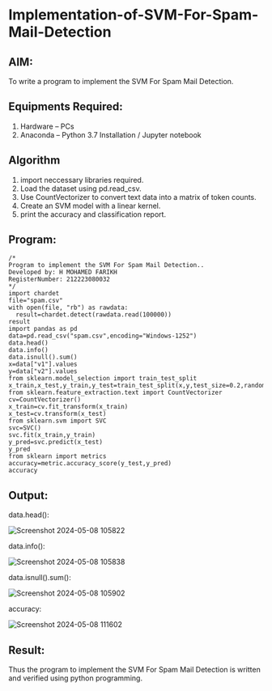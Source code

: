 # Implementation-of-SVM-For-Spam-Mail-Detection

## AIM:
To write a program to implement the SVM For Spam Mail Detection.

## Equipments Required:
1. Hardware – PCs
2. Anaconda – Python 3.7 Installation / Jupyter notebook

## Algorithm
1. import neccessary libraries required.
2. Load the dataset using pd.read_csv.
3. Use CountVectorizer to convert text data into a matrix of token counts.
4. Create an SVM model with a linear kernel.
5. print the accuracy and classification report.

## Program:
```
/*
Program to implement the SVM For Spam Mail Detection..
Developed by: H MOHAMED FARIKH
RegisterNumber: 212223080032
*/
import chardet 
file="spam.csv"
with open(file, "rb") as rawdata:
  result=chardet.detect(rawdata.read(100000))
result
import pandas as pd
data=pd.read_csv("spam.csv",encoding="Windows-1252")
data.head()
data.info()
data.isnull().sum()
x=data["v1"].values
y=data["v2"].values
from sklearn.model_selection import train_test_split
x_train,x_test,y_train,y_test=train_test_split(x,y,test_size=0.2,random_state=0)
from sklearn.feature_extraction.text import CountVectorizer
cv=CountVectorizer()
x_train=cv.fit_transform(x_train)
x_test=cv.transform(x_test)
from sklearn.svm import SVC
svc=SVC()
svc.fit(x_train,y_train)
y_pred=svc.predict(x_test)
y_pred
from sklearn import metrics
accuracy=metric.accuracy_score(y_test,y_pred)
accuracy
```

## Output:
data.head():

![Screenshot 2024-05-08 105822](https://github.com/MOHAMEDFARIKH2/Implementation-of-SVM-For-Spam-Mail-Detection/assets/168570140/ffc6dfc3-f4eb-4934-a3e2-078926a59f59)

data.info():

![Screenshot 2024-05-08 105838](https://github.com/MOHAMEDFARIKH2/Implementation-of-SVM-For-Spam-Mail-Detection/assets/168570140/3cbb2ceb-ae6c-4c57-b328-e1be09d7c864)

data.isnull().sum():

![Screenshot 2024-05-08 105902](https://github.com/MOHAMEDFARIKH2/Implementation-of-SVM-For-Spam-Mail-Detection/assets/168570140/d67697a0-2975-4a8f-98a6-34c0d859a90a)

accuracy:

![Screenshot 2024-05-08 111602](https://github.com/MOHAMEDFARIKH2/Implementation-of-SVM-For-Spam-Mail-Detection/assets/168570140/63209ba8-3cbd-45b8-b855-bd5f89be3e92)






## Result:
Thus the program to implement the SVM For Spam Mail Detection is written and verified using python programming.
